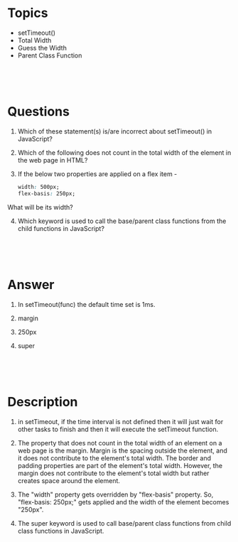 # Topics

- setTimeout()
- Total Width
- Guess the Width
- Parent Class Function

&nbsp;

&nbsp;

# Questions

1. Which of these statement(s) is/are incorrect about setTimeout() in JavaScript?

2. Which of the following does not count in the total width of the element in the web page in HTML?

3. If the below two properties are applied on a flex item -

   ```css
   width: 500px;
   flex-basis: 250px;
   ```

What will be its width?

4. Which keyword is used to call the base/parent class functions from the child functions in JavaScript?

&nbsp;

&nbsp;

# Answer

1. In setTimeout(func) the default time set is 1ms.

2. margin

3. 250px

4. super

&nbsp;

&nbsp;

# Description

1. in setTimeout, if the time interval is not defined then it will just wait for other tasks to finish and then it will execute the setTimeout function.

2. The property that does not count in the total width of an element on a web page is the
   margin. Margin is the spacing outside the element, and it does not contribute to the element's total width. The border and padding properties are part of the element's total width. However, the margin does not contribute to the element's total width but rather creates space around the element.

3. The "width" property gets overridden by "flex-basis" property. So, "flex-basis: 250px;" gets applied and the width of the element becomes "250px".

4. The super keyword is used to call base/parent class functions from child class functions in JavaScript.

